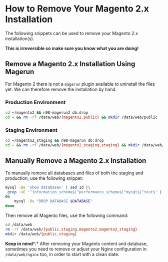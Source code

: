 <!-- source: https://support.hypernode.com/en/ecommerce/magento-2/how-to-remove-your-magento-2-x-installation/ -->
# How to Remove Your Magento 2.x Installation

The following snippets can be used to remove your Magento 2.x installation(s).

**This is irreversible so make sure you know what you are doing!**

Remove a Magento 2.x Installation Using Magerun
-----------------------------------------------

For Magento 2 there is not a `magerun` plugin available to uninstall the files yet. We can therefore remove the installation by hand.

### Production Environment

```bash
cd ~/magento2 && n98-magerun2 db:drop
cd ~ && rm -rf /data/web/{magento2,public} && mkdir /data/web/public

```
### Staging Environment

```bash
cd ~/magento2_staging && n98-magerun db:drop
cd ~ && rm -rf /data/web/{magento2_staging,staging} && mkdir /data/web/staging

```
Manually Remove a Magento 2.x Installation
------------------------------------------

To manually remove all databases and files of both the staging and production, use the following snippet:

```bash
mysql -Be 'show databases' | sed 1d |\
 grep -vE '^information_schema$|^performance_schema$|^mysql$|^test$' | while read DATABASE
do
    mysql -Be "DROP DATABASE $DATABASE"
done

```
Then remove all Magento files, use the following command:

```bash
cd /data/web
rm -rf /data/web/{public,staging,magento2,magento2_staging}
mkdir /data/web/{public,staging}

```
**Keep in mind***:* After removing your Magento content and database, sometimes you need to remove or adjust your Nginx configuration in `/data/web/nginx` too, in order to start with a clean slate.
